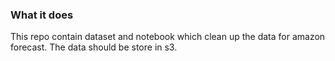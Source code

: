 ### What it does
This repo contain dataset and notebook which clean up the data for amazon forecast. The data should be store in s3. 
